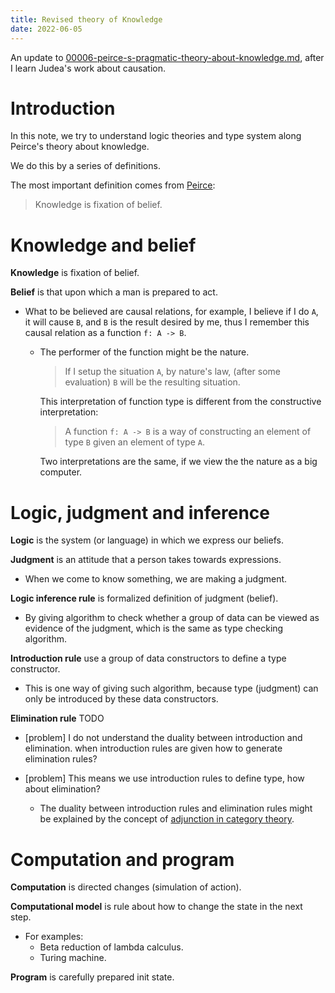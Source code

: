 ```yaml
---
title: Revised theory of Knowledge
date: 2022-06-05
---
```


An update to [00006-peirce-s-pragmatic-theory-about-knowledge.md](00006-peirce-s-pragmatic-theory-about-knowledge.md),
after I learn Judea's work about causation.

# Introduction

In this note, we try to understand logic theories and type system
along Peirce's theory about knowledge.

We do this by a series of definitions.

The most important definition comes from
[Peirce](https://en.wikisource.org/wiki/The_Fixation_of_Belief):

> Knowledge is fixation of belief.

# Knowledge and belief

**Knowledge** is fixation of belief.

**Belief** is that upon which a man is prepared to act.

- What to be believed are causal relations,
  for example, I believe if I do `A`, it will cause `B`,
  and `B` is the result desired by me,
  thus I remember this causal relation
  as a function `f: A -> B`.

  - The performer of the function might be the nature.

    > If I setup the situation `A`, by nature's law,
    > (after some evaluation) `B` will be the resulting situation.

    This interpretation of function type is different from
    the constructive interpretation:

    > A function `f: A -> B`
    > is a way of constructing an element of type `B`
    > given an element of type `A`.

    Two interpretations are the same,
    if we view the the nature as a big computer.

# Logic, judgment and inference

**Logic** is the system (or language) in which we express our beliefs.

**Judgment** is an attitude that a person takes towards expressions.

- When we come to know something, we are making a judgment.

**Logic inference rule** is formalized definition of judgment (belief).

- By giving algorithm to check whether a group of data
  can be viewed as evidence of the judgment,
  which is the same as type checking algorithm.

**Introduction rule** use a group of data constructors to define a type constructor.

- This is one way of giving such algorithm,
  because type (judgment) can only be introduced by these data constructors.

**Elimination rule** TODO

- [problem] I do not understand the duality between introduction and elimination.
  when introduction rules are given how to generate elimination rules?

- [problem] This means we use introduction rules to define type, how about elimination?

  - The duality between introduction rules and elimination rules
    might be explained by the concept of
    [adjunction in category theory](https://en.wikipedia.org/wiki/Adjoint_functors).

# Computation and program

**Computation** is directed changes (simulation of action).

**Computational model** is rule about how to change the state in the next step.

- For examples:
  - Beta reduction of lambda calculus.
  - Turing machine.

**Program** is carefully prepared init state.
